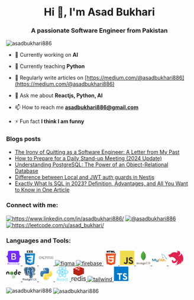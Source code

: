 <h1 align="center">Hi 👋, I'm Asad Bukhari</h1>
<h3 align="center">A passionate Software Engineer from Pakistan</h3>

<p align="left"> <img src="https://komarev.com/ghpvc/?username=asadbukhari886&label=Profile%20views&color=0e75b6&style=flat" alt="asadbukhari886" /> </p>

<!--<p align="left"> <a href="https://github.com/ryo-ma/github-profile-trophy"><img src="https://github-profile-trophy.vercel.app/?username=asadbukhari886" alt="asadbukhari886" /></a> </p> -->

- 🔭 Currently working on **AI**

- 🌱 Currently teaching **Python**

- 📝 Regularly write articles on [https://medium.com/@asadbukhari886](https://medium.com/@asadbukhari886)

- 💬 Ask me about **Reactjs, Python, AI**

- 📫 How to reach me **asadbukhari886@gmail.com**

- ⚡ Fun fact **I think I am funny**

### Blogs posts
<!-- BLOG-POST-LIST:START -->
- [The Irony of Quitting as a Software Engineer: A Letter from My Past](https://medium.com/@asadbukhari886/the-irony-of-quitting-as-a-software-engineer-a-letter-from-my-past-a94b3704f420?source=rss-7a3365a324cc------2)
- [How to Prepare for a Daily Stand-up Meeting &lpar;2024 Update&rpar;](https://medium.com/@asadbukhari886/how-to-prepare-for-a-daily-stand-up-meeting-2024-update-8d9bdf370c26?source=rss-7a3365a324cc------2)
- [Understanding PostgreSQL: The Power of an Object-Relational Database](https://medium.com/@asadbukhari886/understanding-of-postgresql-the-power-of-an-object-relational-database-b6ae349c3f40?source=rss-7a3365a324cc------2)
- [Difference between Local and JWT auth guards in Nestjs](https://medium.com/@asadbukhari886/when-to-use-local-and-when-to-use-jwt-auth-guard-in-the-nest-f61b2c3f2d66?source=rss-7a3365a324cc------2)
- [Exactly What Is SQL in 2023? Definition, Advantages, and All You Want to Know in One Article](https://medium.com/@asadbukhari886/exactly-what-is-sql-in-2023-definition-advantages-and-all-you-want-to-know-in-one-article-5ee624b0ac5e?source=rss-7a3365a324cc------2)
<!-- BLOG-POST-LIST:END -->

<h3 align="left">Connect with me:</h3>
<p align="left">
<a href="https://linkedin.com/in/https://www.linkedin.com/in/asadbukhari886/" target="blank"><img align="center" src="https://raw.githubusercontent.com/rahuldkjain/github-profile-readme-generator/master/src/images/icons/Social/linked-in-alt.svg" alt="https://www.linkedin.com/in/asadbukhari886/" height="30" width="40" /></a>
<a href="https://medium.com/@asadbukhari886" target="blank"><img align="center" src="https://raw.githubusercontent.com/rahuldkjain/github-profile-readme-generator/master/src/images/icons/Social/medium.svg" alt="@asadbukhari886" height="30" width="40" /></a>
<a href="https://www.leetcode.com/https://leetcode.com/u/asad_bukhari/" target="blank"><img align="center" src="https://raw.githubusercontent.com/rahuldkjain/github-profile-readme-generator/master/src/images/icons/Social/leet-code.svg" alt="https://leetcode.com/u/asad_bukhari/" height="30" width="40" /></a>
</p>

<h3 align="left">Languages and Tools:</h3>
<p align="left"> <a href="https://getbootstrap.com" target="_blank" rel="noreferrer"> <img src="https://raw.githubusercontent.com/devicons/devicon/master/icons/bootstrap/bootstrap-plain-wordmark.svg" alt="bootstrap" width="40" height="40"/> </a> <a href="https://www.w3schools.com/css/" target="_blank" rel="noreferrer"> <img src="https://raw.githubusercontent.com/devicons/devicon/master/icons/css3/css3-original-wordmark.svg" alt="css3" width="40" height="40"/> </a> <a href="https://expressjs.com" target="_blank" rel="noreferrer"> <img src="https://raw.githubusercontent.com/devicons/devicon/master/icons/express/express-original-wordmark.svg" alt="express" width="40" height="40"/> </a> <a href="https://www.figma.com/" target="_blank" rel="noreferrer"> <img src="https://www.vectorlogo.zone/logos/figma/figma-icon.svg" alt="figma" width="40" height="40"/> </a> <a href="https://firebase.google.com/" target="_blank" rel="noreferrer"> <img src="https://www.vectorlogo.zone/logos/firebase/firebase-icon.svg" alt="firebase" width="40" height="40"/> </a> <a href="https://www.w3.org/html/" target="_blank" rel="noreferrer"> <img src="https://raw.githubusercontent.com/devicons/devicon/master/icons/html5/html5-original-wordmark.svg" alt="html5" width="40" height="40"/> </a> <a href="https://developer.mozilla.org/en-US/docs/Web/JavaScript" target="_blank" rel="noreferrer"> <img src="https://raw.githubusercontent.com/devicons/devicon/master/icons/javascript/javascript-original.svg" alt="javascript" width="40" height="40"/> </a> <a href="https://www.mongodb.com/" target="_blank" rel="noreferrer"> <img src="https://raw.githubusercontent.com/devicons/devicon/master/icons/mongodb/mongodb-original-wordmark.svg" alt="mongodb" width="40" height="40"/> </a> <a href="https://www.mysql.com/" target="_blank" rel="noreferrer"> <img src="https://raw.githubusercontent.com/devicons/devicon/master/icons/mysql/mysql-original-wordmark.svg" alt="mysql" width="40" height="40"/> </a> <a href="https://nestjs.com/" target="_blank" rel="noreferrer"> <img src="https://raw.githubusercontent.com/devicons/devicon/master/icons/nestjs/nestjs-plain.svg" alt="nestjs" width="40" height="40"/> </a> <a href="https://nodejs.org" target="_blank" rel="noreferrer"> <img src="https://raw.githubusercontent.com/devicons/devicon/master/icons/nodejs/nodejs-original-wordmark.svg" alt="nodejs" width="40" height="40"/> </a> <a href="https://www.postgresql.org" target="_blank" rel="noreferrer"> <img src="https://raw.githubusercontent.com/devicons/devicon/master/icons/postgresql/postgresql-original-wordmark.svg" alt="postgresql" width="40" height="40"/> </a> <a href="https://www.python.org" target="_blank" rel="noreferrer"> <img src="https://raw.githubusercontent.com/devicons/devicon/master/icons/python/python-original.svg" alt="python" width="40" height="40"/> </a> <a href="https://reactjs.org/" target="_blank" rel="noreferrer"> <img src="https://raw.githubusercontent.com/devicons/devicon/master/icons/react/react-original-wordmark.svg" alt="react" width="40" height="40"/> </a> <a href="https://redis.io" target="_blank" rel="noreferrer"> <img src="https://raw.githubusercontent.com/devicons/devicon/master/icons/redis/redis-original-wordmark.svg" alt="redis" width="40" height="40"/> </a> <a href="https://tailwindcss.com/" target="_blank" rel="noreferrer"> <img src="https://www.vectorlogo.zone/logos/tailwindcss/tailwindcss-icon.svg" alt="tailwind" width="40" height="40"/> </a> <a href="https://www.typescriptlang.org/" target="_blank" rel="noreferrer"> <img src="https://raw.githubusercontent.com/devicons/devicon/master/icons/typescript/typescript-original.svg" alt="typescript" width="40" height="40"/> </a> </p>

<p><img align="left" src="https://github-readme-stats.vercel.app/api/top-langs?username=asadbukhari886&show_icons=true&locale=en&layout=compact" alt="asadbukhari886" /></p>

<p>&nbsp;<img align="center" src="https://github-readme-stats.vercel.app/api?username=asadbukhari886&show_icons=true&locale=en" alt="asadbukhari886" /></p>
